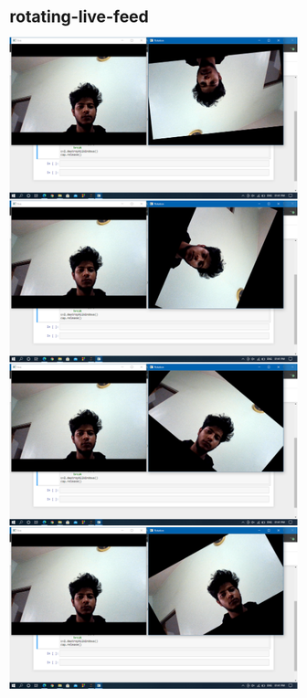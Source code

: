 # rotating-live-feed
![](/Screenshot%20(56).png)
![](/Screenshot%20(57).png)
![](/Screenshot%20(58).png)
![](/Screenshot%20(59).png)
